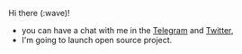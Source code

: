 Hi there (:wave)!

 - you can have a chat with me in the [Telegram](https://t.me/akulik512) and [Twitter](https://t.me/akulik512),
 - I'm going to launch open source project.

